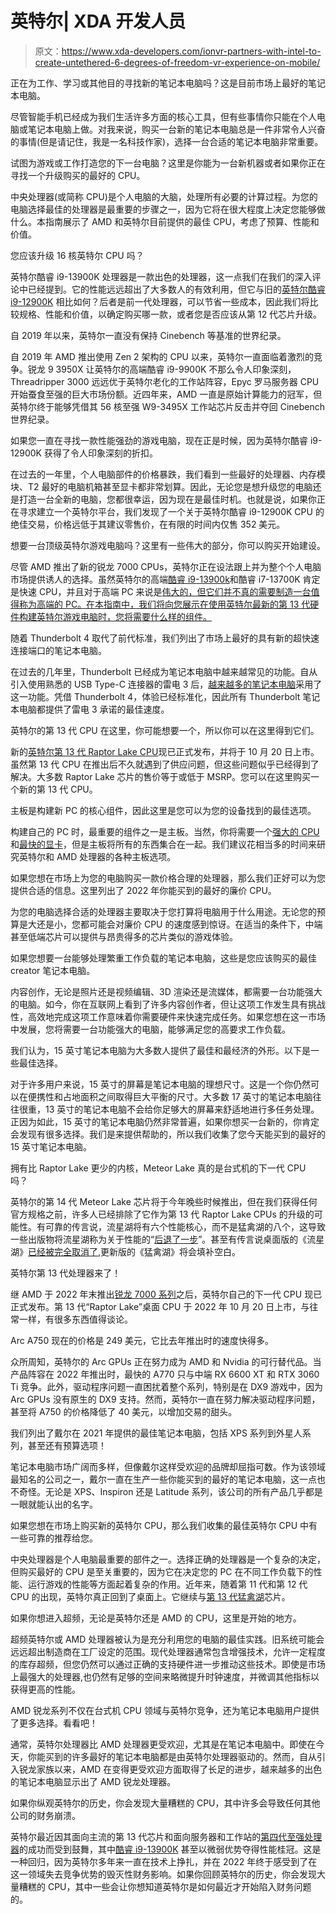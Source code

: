 # 英特尔| XDA 开发人员

> 原文：<https://www.xda-developers.com/ionvr-partners-with-intel-to-create-untethered-6-degrees-of-freedom-vr-experience-on-mobile/>

[](/best-laptops/)

正在为工作、学习或其他目的寻找新的笔记本电脑吗？这是目前市场上最好的笔记本电脑。

尽管智能手机已经成为我们生活许多方面的核心工具，但有些事情你只能在个人电脑或笔记本电脑上做。对我来说，购买一台新的笔记本电脑总是一件非常令人兴奋的事情(但是请记住，我是一名科技作家)，选择一台合适的笔记本电脑非常重要。

[](/best-cpus/)

试图为游戏或工作打造您的下一台电脑？这里是你能为一台新机器或者如果你正在寻找一个升级购买的最好的 CPU。

中央处理器(或简称 CPU)是个人电脑的大脑，处理所有必要的计算过程。为您的电脑选择最佳的处理器是最重要的步骤之一，因为它将在很大程度上决定您能够做什么。本指南展示了 AMD 和英特尔目前提供的最佳 CPU，考虑了预算、性能和价值。

[](/intel-core-i9-13900k-vs-core-i9-12900k/)

您应该升级 16 核英特尔 CPU 吗？

英特尔酷睿 i9-13900K 处理器是一款出色的处理器，这一点我们在我们的深入评论中已经提到。它的性能远远超出了大多数人的有效利用，但它与旧的[英特尔酷睿 i9-12900K](https://www.xda-developers.com/intel-alder-lake-review/) 相比如何？后者是前一代处理器，可以节省一些成本，因此我们将比较规格、性能和价值，以确定购买哪一款，或者您是否应该从第 12 代芯片升级。

[](/intelcinebench-world-record-56-core-sapphire-rapids-xeon-w/)

自 2019 年以来，英特尔一直没有保持 Cinebench 等基准的世界纪录。

自 2019 年 AMD 推出使用 Zen 2 架构的 CPU 以来，英特尔一直面临着激烈的竞争。锐龙 9 3950X 让英特尔的高端酷睿 i9-9900K 不那么令人印象深刻，Threadripper 3000 远远优于英特尔老化的工作站阵容，Epyc 罗马服务器 CPU 开始蚕食至强的巨大市场份额。近四年来，AMD 一直是原始计算能力的冠军，但英特尔终于能够凭借其 56 核至强 W9-3495X 工作站芯片反击并夺回 Cinebench 世界纪录。

[](/intel-core-i9-12900k-massive-price-drop/)

如果您一直在寻找一款性能强劲的游戏电脑，现在正是时候，因为英特尔酷睿 i9-12900K 获得了令人印象深刻的折扣。

在过去的一年里，个人电脑部件的价格暴跌，我们看到一些最好的处理器、内存模块、T2 最好的电脑机箱甚至显卡都非常划算。因此，无论您是想升级您的电脑还是打造一台全新的电脑，您都很幸运，因为现在是最佳时机。也就是说，如果你正在寻求建立一个英特尔平台，我们发现了一个关于英特尔酷睿 i9-12900K CPU 的绝佳交易，价格远低于其建议零售价，在有限的时间内仅售 352 美元。

[](/premium-intel-gaming-pc-build-guide/)

想要一台顶级英特尔游戏电脑吗？这里有一些伟大的部分，你可以购买开始建设。

尽管 AMD 推出了新的锐龙 7000 CPUs，英特尔正在设法跟上并为整个个人电脑市场提供诱人的选择。虽然英特尔的高端[酷睿 i9-13900k](https://www.xda-developers.com/intel-core-i9-13900k-review/)和酷睿 i7-13700K 肯定是快速 CPU，并且对于高端 PC 来说是[伟大的，但它们并不真的需要制造一台值得称为高端的 PC。在本指南中，我们将向您展示在使用英特尔最新的第 13 代硬件构建英特尔游戏电脑时，您将需要什么样的组件。](https://www.xda-developers.com/premium-gaming-pc-guide/)

[](/best-thunderbolt-4-laptops/)

随着 Thunderbolt 4 取代了前代标准，我们列出了市场上最好的具有新的超快速连接端口的笔记本电脑。

在过去的几年里，Thunderbolt 已经成为笔记本电脑中越来越常见的功能。自从引入使用熟悉的 USB Type-C 连接器的雷电 3 后，[越来越多的笔记本电脑](https://www.xda-developers.com/best-thunderbolt-3-laptops/)采用了这一功能。凭借 Thunderbolt 4，体验已经标准化，因此所有 Thunderbolt 笔记本电脑都提供了雷电 3 承诺的最佳速度。

[](/where-buy-intel-13th-gen-raptor-lake/)

英特尔的第 13 代 CPU 在这里，你可能想要一个，所以你可以在这里得到它们。

新的[英特尔第 13 代 Raptor Lake CPU](https://www.xda-developers.com/intel-13th-gen-raptor-lake/)现已正式发布，并将于 10 月 20 日上市。虽然第 13 代 CPU 在推出后不久就遇到了供应问题，但这些问题似乎已经得到了解决。大多数 Raptor Lake 芯片的售价等于或低于 MSRP。您可以在这里购买一个新的第 13 代 CPU。

[](/best-motherboard/)

主板是构建新 PC 的核心组件，因此这里是您可以为您的设备找到的最佳选项。

构建自己的 PC 时，最重要的组件之一是主板。当然，你将需要一个[强大的 CPU](http://www.xda-developers.com/best-cpus/) 和[最快的显卡](http://www.xda-developers.com/best-graphics-cards)，但是主板将所有的东西集合在一起。我们建议花相当多的时间来研究英特尔和 AMD 处理器的各种主板选项。

[](/best-cheap-cpus/)

如果您想在市场上为您的电脑购买一款价格合理的处理器，那么我们正好可以为您提供合适的信息。这里列出了 2022 年你能买到的最好的廉价 CPU。

为您的电脑选择合适的处理器主要取决于您打算将电脑用于什么用途。无论您的预算是大还是小，您都可能会对廉价 CPU 的速度感到惊讶。在适当的条件下，中端甚至低端芯片可以提供与昂贵得多的芯片类似的游戏体验。

[](/best-creator-laptops/)

如果您想要一台能够处理繁重工作负载的笔记本电脑，这些是您应该购买的最佳 creator 笔记本电脑。

内容创作，无论是照片还是视频编辑、3D 渲染还是流媒体，都需要一台功能强大的电脑。如今，你在互联网上看到了许多内容创作者，但让这项工作发生具有挑战性，高效地完成这项工作意味着你需要硬件来快速完成任务。如果您想在这一市场中发展，您将需要一台功能强大的电脑，能够满足您的高要求工作负载。

[](/best-15-inch-laptops/)

我们认为，15 英寸笔记本电脑为大多数人提供了最佳和最经济的外形。以下是一些最佳选择。

对于许多用户来说，15 英寸的屏幕是笔记本电脑的理想尺寸。这是一个你仍然可以在便携性和占地面积之间取得巨大平衡的尺寸。大多数 17 英寸的笔记本电脑往往很重，13 英寸的笔记本电脑不会给你足够大的屏幕来舒适地进行多任务处理。正因为如此，15 英寸的笔记本电脑仍然非常普遍，如果你想买一台新的，你肯定会发现有很多选择。我们是来提供帮助的，所以我们收集了您今天能买到的最好的 15 英寸笔记本电脑。

[](/meteor-lake-less-cores-raptor-lake-slower/)

拥有比 Raptor Lake 更少的内核，Meteor Lake 真的是台式机的下一代 CPU 吗？

英特尔的第 14 代 Meteor Lake 芯片将于今年晚些时候推出，但在我们获得任何官方规格之前，许多人已经排除了它作为第 13 代 Raptor Lake CPUs 的升级的可能性。有可靠的传言说，流星湖将有六个性能核心，而不是猛禽湖的八个，这导致一些出版物将流星湖称为关于性能的“[后退了一步](https://www.extremetech.com/computing/341788-intel-rumored-to-cancel-meteor-lake-desktop-cpus-in-favor-of-raptor-lake-refresh)”。甚至有传言说桌面版的《流星湖》[已经被完全取消了](https://wccftech.com/intel-meteor-lake-s-desktop-cpus-cancelled-lga-1851-support-trio-core-families-rumor/),更新版的《猛禽湖》将会填补空白。

[](/intel-13th-gen-raptor-lake/)

英特尔第 13 代处理器来了！

继 AMD 于 2022 年末推出[锐龙 7000 系列](http://www.xda-developers.com/amd-ryzen-7000/)之后，英特尔自己的下一代 CPU 现已正式发布。第 13 代“Raptor Lake”桌面 CPU 于 2022 年 10 月 20 日上市，与往常一样，有很多东西值得谈论。

[](/intel-gives-much-needed-price-drop-to-arc-gpu-and-highlights-performance-improvements/)

Arc A750 现在的价格是 249 美元，它比去年推出时的速度快得多。

众所周知，英特尔的 Arc GPUs 正在努力成为 AMD 和 Nvidia 的可行替代品。当产品阵容在 2022 年推出时，最快的 A770 只与中端 RX 6600 XT 和 RTX 3060 Ti 竞争。此外，驱动程序问题一直困扰着整个系列，特别是在 DX9 游戏中，因为 Arc GPUs 没有原生的 DX9 支持。然而，英特尔一直在努力解决驱动程序问题，甚至将 A750 的价格降低了 40 美元，以增加交易的甜头。

[](/best-dell-laptops/)

我们列出了戴尔在 2021 年提供的最佳笔记本电脑，包括 XPS 系列到外星人系列，甚至还有预算选项！

笔记本电脑市场广阔而多样，但像戴尔这样受欢迎的品牌却屈指可数。作为该领域最知名的公司之一，戴尔一直在生产一些你能买到的最好的笔记本电脑，这一点也不奇怪。无论是 XPS、Inspiron 还是 Latitude 系列，该公司的所有产品几乎都是一眼就能认出的名字。

[](/best-intel-cpu/)

如果您想在市场上购买新的英特尔 CPU，那么我们收集的最佳英特尔 CPU 中有一些可靠的推荐给您。

中央处理器是个人电脑最重要的部件之一。选择正确的处理器是一个复杂的决定，但购买最好的 CPU 是至关重要的，因为它在决定您的 PC 在不同工作负载下的性能、运行游戏的性能等方面起着复杂的作用。近年来，随着第 11 代和第 12 代 CPU 的出现，英特尔真正回到了桌面上。它继续与[第 13 代猛禽湖](https://www.xda-developers.com/intel-13th-gen-raptor-lake/)芯片。

[](/how-to-overclock-cpu/)

如果你想进入超频，无论是英特尔还是 AMD 的 CPU，这里是开始的地方。

超频英特尔或 AMD 处理器被认为是充分利用您的电脑的最佳实践。旧系统可能会远远超出制造商在工厂设定的范围。现代处理器通常包含增强技术，允许一定程度的库存超频，但您仍然可以通过正确的支持硬件进一步推动这些技术。即使是市场上最强大的处理器,也仍然有足够的空间来略微提升时钟速度，并微调其他指标以获得更高的性能。

[](/best-amd-ryzen-laptops/)

AMD 锐龙系列不仅在台式机 CPU 领域与英特尔竞争，还为笔记本电脑用户提供了更多选择。看看吧！

通常，英特尔处理器比 AMD 处理器更受欢迎，尤其是在笔记本电脑中。即使在今天，你能买到的许多最好的笔记本电脑都是由英特尔处理器驱动的。然而，自从引入锐龙家族以来，AMD 在变得更受欢迎方面取得了长足的进步，越来越多的出色的笔记本电脑显示出了 AMD 锐龙处理器。

[](/worst-intel-cpus/)

如果你纵观英特尔的历史，你会发现大量糟糕的 CPU，其中许多会导致任何其他公司的财务崩溃。

英特尔最近因其面向主流的第 13 代芯片和面向服务器和工作站的[第四代至强处理器](https://www.xda-developers.com/intel-xeon-4th-gen-launch/)的成功而受到鼓舞，其中[酷睿 i9-13900K](https://www.xda-developers.com/intel-core-i9-13900k-review/) 甚至以微弱优势夺得性能桂冠。这是一种回归，因为英特尔多年来一直在技术上挣扎，并在 2022 年终于感受到了在这一领域失去竞争优势的毁灭性财务影响。如果你回顾英特尔的历史，你会发现大量糟糕的 CPU，其中一些会让你想知道英特尔是如何最近才开始陷入财务问题的。